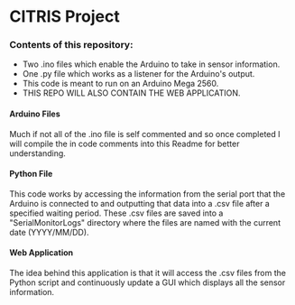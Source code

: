 # CITRIS Project

### Contents of this repository:
* Two .ino files which enable the Arduino to take in sensor information.
* One .py file which works as a listener for the Arduino's output. 
* This code is meant to run on an Arduino Mega 2560. 
* THIS REPO WILL ALSO CONTAIN THE WEB APPLICATION.

#### Arduino Files
Much if not all of the .ino file is self commented and so once completed I will compile the in code comments into this Readme for better understanding.

#### Python File
This code works by accessing the information from the serial port that the Arduino is connected to and outputting that data into a .csv file after a specified waiting period. These .csv files are saved into a "SerialMonitorLogs" directory where the files are named with the current date (YYYY/MM/DD).

#### Web Application
The idea behind this application is that it will access the .csv files from the Python script and continuously update a GUI which displays all the sensor information. 

